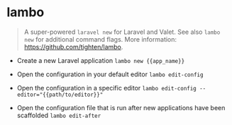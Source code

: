 # lambo
> A super-powered `laravel new` for Laravel and Valet.
> See also `lambo new` for additional command flags.
> More information: <https://github.com/tighten/lambo>.

- Create a new Laravel application
`lambo new {{app_name}}`

- Open the configuration in your default editor
`lambo edit-config`

- Open the configuration in a specific editor
`lambo edit-config --editor="{{path/to/editor}}"`

- Open the configuration file that is run after new applications have been scaffolded
`lambo edit-after`
